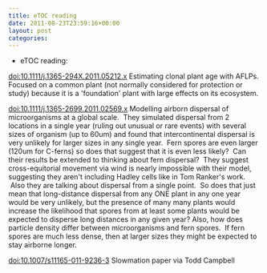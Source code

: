 ```yaml
---
title: eTOC reading
date: 2011-08-23T23:59:16+00:00
layout: post
categories:
---
```

  * eTOC reading:

[doi:10.1111/j.1365-294X.2011.05212.x][1] Estimating clonal plant age with AFLPs. Focused on a common plant (not normally considered for protection or study) because it is a 'foundation' plant with large effects on its ecosystem.

[doi:10.1111/j.1365-2699.2011.02569.x][2] Modelling airborn dispersal of microorganisms at a global scale.  They simulated dispersal from 2 locations in a single year (ruling out unusual or rare events) with several sizes of organism (up to 60um) and found that intercontinental dispersal is very unlikely for larger sizes in any single year.  Fern spores are even larger (120um for C-ferns) so does that suggest that it is even less likely?  Can their results be extended to thinking about fern dispersal?  They suggest cross-equitorial movement via wind is nearly impossible with their model, suggesting they aren't including Hadley cells like in Tom Ranker's work.  Also they are talking about dispersal from a single point.  So does that just mean that long-distance dispersal from any ONE plant in any one year would be very unlikely, but the presence of many many plants would increase the likelihood that spores from at least some plants would be expected to disperse long distances in any given year? Also, how does particle density differ between microorganisms and fern spores.  If fern spores are much less dense, then at larger sizes they might be expected to stay airborne longer.

[doi:10.1007/s11165-011-9236-3][3] Slowmation paper via Todd Campbell

[1]: http://doi.org/10.1111/j.1365-294X.2011.05212.x
[2]: http://doi.org/10.1111/j.1365-2699.2011.02569.x
[3]: http://doi.org/10.1007/s11165-011-9236-3
